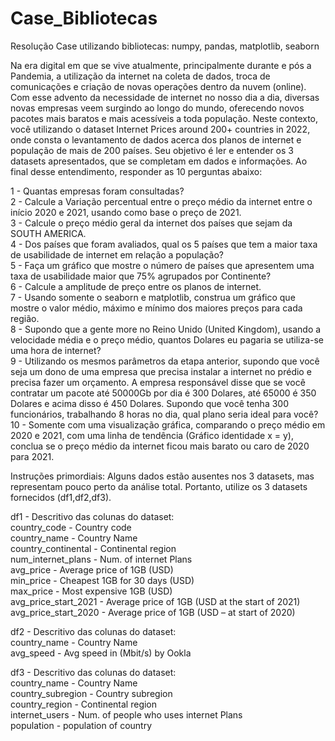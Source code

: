 # Case_Bibliotecas
Resolução Case utilizando bibliotecas: numpy, pandas, matplotlib, seaborn  
  
  
Na era digital em que se vive atualmente, principalmente durante e pós a Pandemia, a utilização da internet na coleta de dados, troca de comunicações e criação de novas operações dentro da nuvem (online). Com esse advento da necessidade de internet no nosso dia a dia, diversas novas empresas veem surgindo ao longo do mundo, oferecendo novos pacotes mais baratos e mais acessíveis a toda população.  Neste contexto, você utilizando o dataset Internet Prices around 200+ countries in 2022, onde consta o levantamento de dados acerca dos planos de internet e população de mais de 200 países. Seu objetivo é ler e entender os 3 datasets apresentados, que se completam em dados e informações. Ao final desse entendimento, responder as 10 perguntas abaixo:  
  
1 - Quantas empresas foram consultadas?  
2 - Calcule a Variação percentual entre o preço médio da internet entre o início 2020 e 2021, usando como base o preço de 2021.   
3 - Calcule o preço médio geral da internet dos países que sejam da SOUTH AMERICA.   
4 - Dos países que foram avaliados, qual os 5 países que tem a maior taxa de usabilidade de internet em relação a população?   
5 - Faça um gráfico que mostre o número de países que apresentem uma taxa de usabilidade maior que 75% agrupados por Continente?   
6 - Calcule a amplitude de preço entre os planos de internet.  
7 - Usando somente o seaborn e matplotlib, construa um gráfico que mostre o valor médio, máximo e mínimo dos maiores preços para cada região.   
8 - Supondo que a gente more no Reino Unido (United Kingdom), usando a velocidade média e o preço médio, quantos Dolares eu pagaria se utiliza-se uma hora de internet?  
9 - Utilizando os mesmos parâmetros da etapa anterior, supondo que você seja um dono de uma empresa que precisa instalar a internet no prédio e precisa fazer um orçamento. A empresa responsável disse que se você contratar um pacote até 50000Gb por dia é 300 Dolares, até 65000 é 350 Dolares e acima disso é 450 Dolares. Supondo que você tenha 300 funcionários, trabalhando 8 horas no dia, qual plano seria ideal para você?  
10 - Somente com uma visualização gráfica, comparando o preço médio em 2020 e 2021, com uma linha de tendência (Gráfico identidade x = y), conclua se o preço médio da internet ficou mais barato ou caro de 2020 para 2021.   
  
Instruções primordiais: Alguns dados estão ausentes nos 3 datasets, mas representam pouco perto da análise total. Portanto, utilize os 3 datasets fornecidos (df1,df2,df3).  
  
df1 - Descritivo das colunas do dataset:   
country_code - Country code   
country_name - Country Name   
country_continental - Continental region   
num_internet_plans - Num. of internet Plans   
avg_price - Average price of 1GB (USD)   
min_price - Cheapest 1GB for 30 days (USD)   
max_price - Most expensive 1GB (USD)   
avg_price_start_2021 - Average price of 1GB (USD at the start of 2021)   
avg_price_start_2020 - Average price of 1GB (USD – at start of 2020)   
  
df2 - Descritivo das colunas do dataset:    
country_name - Country Name   
avg_speed - Avg speed in (Mbit/s) by Ookla   
  
df3 - Descritivo das colunas do dataset:    
country_name - Country Name   
country_subregion - Country subregion   
country_region - Continental region   
internet_users - Num. of people who uses internet Plans   
population - population of country  
